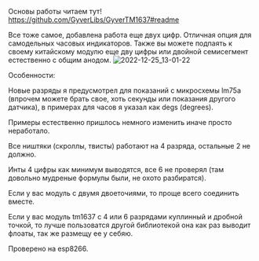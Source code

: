 Основы работы читаем тут! https://github.com/GyverLibs/GyverTM1637#readme

Все тоже самое, добавлена работа еще двух цифр. Отличная опция для самодельных часовых индикаторов. Также вы можете подпаять к своему китайскому модулю еще дву цифры или двойной семисегмент естественно с общим анодом.
![2022-12-25_13-01-22](https://user-images.githubusercontent.com/81521477/209787767-5a4e231b-c0ad-41c2-912a-146e05808b18.png)

Особенности:

Новые разряды я предусмотрел для показаний с микросхемы lm75a (впрочем можете брать свое, хоть секунды или показания другого датчика), в примерах для часов я указал как degs (degrees). 

Примеры естественно пришлось немного изменить иначе просто неработало.

Все ништяки (скроллы, твисты) работают на 4 разряда, остальные 2 не должно.

Инты 4 цифры как минимум выводятся, все 6 не проверял (там довольно мудреные формулы были, не охото разбиратся).

Если у вас модуль с двумя двоеточиями, то проще всего соединить вместе. 

Если у вас модуль tm1637 с 4 или 6 разрядами куплинный и дробной точкой, то лучше пользоватся другой библиотекой она как раз выводит флоаты, так же размещу ее у себяю.

Проверено на esp8266.
